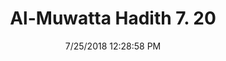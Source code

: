 ---
title        : "Al-Muwatta Hadith 7. 20"
date         : 7/25/2018 12:28:58 PM
draft        : false
type         : "hadith"
layout       : "hadith"
BookCode     : "AMH"
VolumeNumber : "7"
HadithNumber : "20"
categories  :  ["Prayer, Tahajjud - The Command to Pray the Witr"]
---